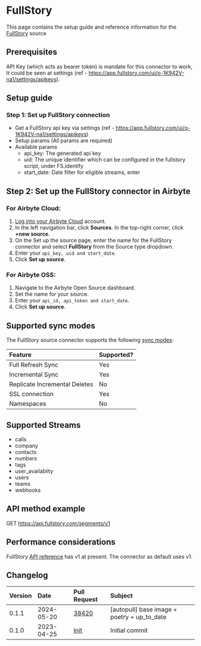 # FullStory

This page contains the setup guide and reference information for the [FullStory](https://developer.fullstory.com/) source

## Prerequisites

API Key (which acts as bearer token) is mandate for this connector to work, It could be seen at settings (ref - https://app.fullstory.com/ui/o-1K942V-na1/settings/apikeys).

## Setup guide

### Step 1: Set up FullStory connection

- Get a FullStory api key via settings (ref - https://app.fullstory.com/ui/o-1K942V-na1/settings/apikeys)
- Setup params (All params are required)
- Available params
  - api_key: The generated api key
  - uid: The unique identifier which can be configured in the fullstory script, under FS.identify
  - start_date: Date filter for eligible streams, enter

## Step 2: Set up the FullStory connector in Airbyte

### For Airbyte Cloud:

1. [Log into your Airbyte Cloud](https://cloud.airbyte.io/workspaces) account.
2. In the left navigation bar, click **Sources**. In the top-right corner, click **+new source**.
3. On the Set up the source page, enter the name for the FullStory connector and select **FullStory** from the Source type dropdown.
4. Enter your `api_key, uid and start_date`.
5. Click **Set up source**.

### For Airbyte OSS:

1. Navigate to the Airbyte Open Source dashboard.
2. Set the name for your source.
3. Enter your `api_id, api_token and start_date`.
4. Click **Set up source**.

## Supported sync modes

The FullStory source connector supports the following [sync modes](/cloud/core-concepts#connection-sync-modes):

| Feature                       | Supported? |
| :---------------------------- | :--------- |
| Full Refresh Sync             | Yes        |
| Incremental Sync              | Yes        |
| Replicate Incremental Deletes | No         |
| SSL connection                | Yes        |
| Namespaces                    | No         |

## Supported Streams

- calls
- company
- contacts
- numbers
- tags
- user_availablity
- users
- teams
- webhooks

## API method example

GET https://api.fullstory.com/segments/v1

## Performance considerations

FullStory [API reference](https://api.fullstory.com) has v1 at present. The connector as default uses v1.

## Changelog

| Version | Date       | Pull Request                                             | Subject                                     |
| :------ | :--------- | :------------------------------------------------------- | :------------------------------------------ |
| 0.1.1   | 2024-05-20 | [38420](https://github.com/airbytehq/airbyte/pull/38420) | [autopull] base image + poetry + up_to_date |
| 0.1.0   | 2023-04-25 | [Init](https://github.com/airbytehq/airbyte/pull/)       | Initial commit                              |
